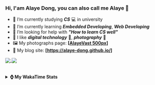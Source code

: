### Hi, **I'am Alaye Dong**, you can also call me **Alaye** 👋

- 📖 I’m currently studying ***CS*** 💻 in university
- 🌱 I’m currently learning ***Embedded Developing***, ***Web Developing***
- 🤔 I’m looking for help with ***"How to learn CS well"***
- 🤩 I like ***digital technology*** 📱, ***photography*** 📸
- 🖼️ My photographs page: **[[AlayeVast 500px](https://500px.com.cn/AlayeVast)]**
- 📰 My blog site: **[https://alaye-dong.github.io/]**

<!--
[![Alaye's GitHub stats](https://github-readme-stats.vercel.app/api?username=Alaye-Dong&custom_title=Alaye%20Dong`s%20GitHub%20stats&show_icons=true&rank_icon=percentile&theme=transparent&include_all_commits=true&count_private=true)](https://github.com/anuraghazra/github-readme-stats) 
[![Top Langs](https://github-readme-stats.vercel.app/api/top-langs/?username=Alaye-Dong\&layout=compact&theme=transparent)](https://github.com/anuraghazra/github-readme-stats)
-->
<a href="https://github.com/anuraghazra/github-readme-stats">
  <img height=200 align="center" src="https://github-readme-stats.vercel.app/api?username=Alaye-Dong&custom_title=Alaye%20Dong`s%20GitHub%20stats&show_icons=true&rank_icon=percentile&theme=transparent&include_all_commits=true&count_private=true" />
</a>
<a href="https://github.com/anuraghazra/convoychat">
  <img height=200 align="center" src="https://github-readme-stats.vercel.app/api/top-langs/?username=Alaye-Dong&layout=compact&theme=transparent&include_all_commits=true&count_private=true&langs_count=8&card_width=300" />
</a>

<br />
<br />

<div style="display:none"> 
  <img src="https://visitor-badge.laobi.icu/badge?page_id=Alaye-Dong.Alaye-Dong"/>
</div>
<br />

<details>	
  <summary><b> ⌚ My WakaTime Stats </b></summary>

<br />

<!--START_SECTION:waka-->
![Code Time](http://img.shields.io/badge/Code%20Time-289%20hrs%2050%20mins-blue)

![Profile Views](http://img.shields.io/badge/Profile%20Views-3-blue)

![Lines of code](https://img.shields.io/badge/From%20Hello%20World%20I%27ve%20Written-785.6%20thousand%20lines%20of%20code-blue)

**🐱 My GitHub Data** 

> 📦 68.2 kB Used in GitHub's Storage 
 > 
> 🚫 Not Opted to Hire
 > 
> 📜 13 Public Repositories 
 > 
> 🔑 5 Private Repositories 
 > 
**I'm a Night 🦉** 

```text
🌞 Morning                59 commits          █░░░░░░░░░░░░░░░░░░░░░░░░   05.55 % 
🌆 Daytime                362 commits         █████████░░░░░░░░░░░░░░░░   34.05 % 
🌃 Evening                423 commits         ██████████░░░░░░░░░░░░░░░   39.79 % 
🌙 Night                  219 commits         █████░░░░░░░░░░░░░░░░░░░░   20.60 % 
```
📅 **I'm Most Productive on Sunday** 

```text
Monday                   167 commits         ████░░░░░░░░░░░░░░░░░░░░░   15.71 % 
Tuesday                  128 commits         ███░░░░░░░░░░░░░░░░░░░░░░   12.04 % 
Wednesday                122 commits         ███░░░░░░░░░░░░░░░░░░░░░░   11.48 % 
Thursday                 167 commits         ████░░░░░░░░░░░░░░░░░░░░░   15.71 % 
Friday                   134 commits         ███░░░░░░░░░░░░░░░░░░░░░░   12.61 % 
Saturday                 129 commits         ███░░░░░░░░░░░░░░░░░░░░░░   12.14 % 
Sunday                   216 commits         █████░░░░░░░░░░░░░░░░░░░░   20.32 % 
```


📊 **This Week I Spent My Time On** 

```text
💬 Programming Languages: 
Java                     18 hrs 1 min        ███████████░░░░░░░░░░░░░░   42.20 % 
TypeScript               6 hrs 8 mins        ████░░░░░░░░░░░░░░░░░░░░░   14.37 % 
Markdown                 4 hrs               ██░░░░░░░░░░░░░░░░░░░░░░░   09.37 % 
JavaScript               2 hrs 51 mins       ██░░░░░░░░░░░░░░░░░░░░░░░   06.70 % 
Python                   2 hrs 41 mins       ██░░░░░░░░░░░░░░░░░░░░░░░   06.32 % 

🔥 Editors: 
VS Code                  22 hrs 59 mins      █████████████░░░░░░░░░░░░   53.80 % 
IntelliJ IDEA            19 hrs 44 mins      ████████████░░░░░░░░░░░░░   46.20 % 

🐱‍💻 Projects: 
JXUT-BST-IO-VitePress-For12 hrs 54 mins      ████████░░░░░░░░░░░░░░░░░   30.19 % 
SIMS                     10 hrs 40 mins      ██████░░░░░░░░░░░░░░░░░░░   24.97 % 
student-information-manag6 hrs 7 mins        ████░░░░░░░░░░░░░░░░░░░░░   14.32 % 
bootstrap-ts-vite        5 hrs 12 mins       ███░░░░░░░░░░░░░░░░░░░░░░   12.17 % 
Python_Study             2 hrs 42 mins       ██░░░░░░░░░░░░░░░░░░░░░░░   06.32 % 
```

**I Mostly Code in C** 

```text
C                        7 repos             █████████░░░░░░░░░░░░░░░░   35.00 % 
C++                      3 repos             ████░░░░░░░░░░░░░░░░░░░░░   15.00 % 
TypeScript               3 repos             ████░░░░░░░░░░░░░░░░░░░░░   15.00 % 
Java                     1 repo              █░░░░░░░░░░░░░░░░░░░░░░░░   05.00 % 
Vue                      1 repo              █░░░░░░░░░░░░░░░░░░░░░░░░   05.00 % 
```



**Timeline**

![Lines of Code chart](https://raw.githubusercontent.com/Alaye-Dong/Alaye-Dong/main/assets/bar_graph.png)


 Last Updated on 10/12/2024 18:49:11 UTC
<!--END_SECTION:waka-->

</details>

